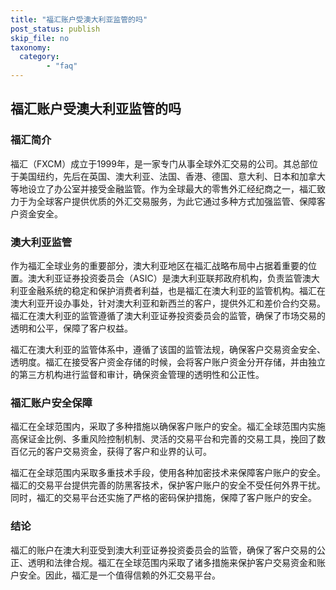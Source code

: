```yaml
---
title: "福汇账户受澳大利亚监管的吗"
post_status: publish
skip_file: no
taxonomy:
  category:
        - "faq"
---
```


## 福汇账户受澳大利亚监管的吗

### 福汇简介

福汇（FXCM）成立于1999年，是一家专门从事全球外汇交易的公司。其总部位于美国纽约，先后在英国、澳大利亚、法国、香港、德国、意大利、日本和加拿大等地设立了办公室并接受金融监管。作为全球最大的零售外汇经纪商之一，福汇致力于为全球客户提供优质的外汇交易服务，为此它通过多种方式加强监管、保障客户资金安全。

### 澳大利亚监管

作为福汇全球业务的重要部分，澳大利亚地区在福汇战略布局中占据着重要的位置。澳大利亚证券投资委员会（ASIC）是澳大利亚联邦政府机构，负责监管澳大利亚金融系统的稳定和保护消费者利益，也是福汇在澳大利亚的监管机构。福汇在澳大利亚开设办事处，针对澳大利亚和新西兰的客户，提供外汇和差价合约交易。福汇在澳大利亚的监管遵循了澳大利亚证券投资委员会的监管，确保了市场交易的透明和公平，保障了客户权益。

福汇在澳大利亚的监管体系中，遵循了该国的监管法规，确保客户交易资金安全、透明度。福汇在接受客户资金存储的时候，会将客户账户资金分开存储，并由独立的第三方机构进行监督和审计，确保资金管理的透明性和公正性。

### 福汇账户安全保障

福汇在全球范围内，采取了多种措施以确保客户账户的安全。福汇全球范围内实施高保证金比例、多重风险控制机制、灵活的交易平台和完善的交易工具，挽回了数百亿元的客户交易资金，获得了客户和业界的认可。

福汇在全球范围内采取多重技术手段，使用各种加密技术来保障客户账户的安全。福汇的交易平台提供完善的防黑客技术，保护客户账户的安全不受任何外界干扰。同时，福汇的交易平台还实施了严格的密码保护措施，保障了客户账户的安全。

### 结论

福汇的账户在澳大利亚受到澳大利亚证券投资委员会的监管，确保了客户交易的公正、透明和法律合规。福汇在全球范围内采取了诸多措施来保护客户交易资金和账户安全。因此，福汇是一个值得信赖的外汇交易平台。
